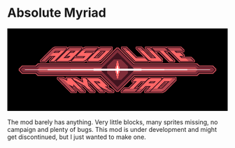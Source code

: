 # Absolute Myriad

![Banner](assets/sprites/banner.png)

The mod barely has anything. Very little blocks, many sprites missing, no campaign and plenty of bugs. This mod is under development and might get discontinued, but I just wanted to make one.